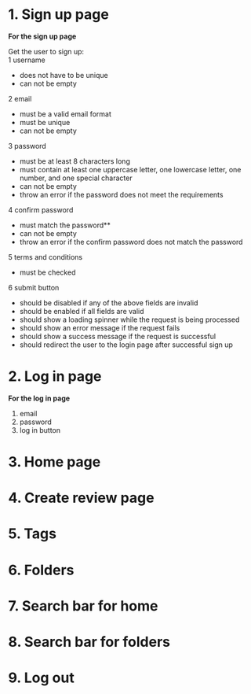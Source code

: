# 1. Sign up page
**For the sign up page**

Get the user to sign up:\
1 username 
- does not have to be unique
- can not be empty

2 email
- must be a valid email format
- must be unique
- can not be empty

3 password 
- must be at least 8 characters long
- must contain at least one uppercase letter, one lowercase letter, one number, and one special character
- can not be empty
- throw an error if the password does not meet the requirements

4 confirm password
- must match the password**
- can not be empty
- throw an error if the confirm password does not match the password

5 terms and conditions
- must be checked

6 submit button 
- should be disabled if any of the above fields are invalid
- should be enabled if all fields are valid
- should show a loading spinner while the request is being processed
- should show an error message if the request fails
- should show a success message if the request is successful
- should redirect the user to the login page after successful sign up


# 2. Log in page
**For the log in page**

1. email
2. password
3. log in button

# 3. Home page

# 4. Create review page

# 5. Tags

# 6. Folders

# 7. Search bar for home

# 8. Search bar for folders

# 9. Log out